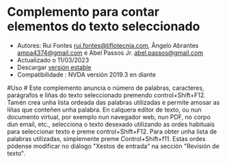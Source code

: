 # Complemento para contar elementos do texto seleccionado #

* Autores: Rui Fontes <rui.fontes@tiflotecnia.com>, Ângelo Abrantes <ampa4374@gmail.com> e Abel Passos Jr. <abel.passos@gmail.com>
* Actualizado o 11/03/2023
* Descargar [versión estable][1]
* Compatibilidade : NVDA versión 2019.3 en diante


#Uso #
Este complemento anuncia o número de palabras, caracteres, parágrafos e liñas do texto seleccionado premendo control+Shift+F12.  Tamén crea unha lista ordeada das palabras utilizadas e permite amosar as liñas que conteñen unha palabra.
En calquera editor de texto, ou nun documento virtual, por exemplo nun navegador web, nun PDF, no corpo dun email, etc., selecciona o texto desexado utilizando as ordes habituais para seleccionar texto e preme control+Shift+F12.
Para obter unha lista de palabras utilizadas, simplemente preme Control+Shift+f11.
Estas ordes pódense modificar no diálogo \"Xestos de entrada\" na sección \"Revisión de texto\".

[1]: https://github.com/ruifontes/wordCount/releases/download/2023.03.11/wordCount-2023.03.11.nvda-addon
